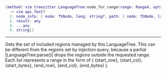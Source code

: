 ```lua
(method) vim.treesitter.LanguageTree:node_for_range(range: Range4, opts?: vim.treesitter.LanguageTree.tree_for_range.Opts, f: fun(...any):...unknown, arg1?: any, ...any)
  -> vim.api.Test?
  2. node_info: { node: TSNode, lang: string?, path: { node: TSNode, lang: string } }?
  3. result: any
  4. ...any
  5. string[]
```

---

Gets the set of included regions managed by this LanguageTree. This can be different from the
regions set by injection query, because a partial |LanguageTree:parse()| drops the regions
outside the requested range.
Each list represents a range in the form of
{ {start_row}, {start_col}, {start_bytes}, {end_row}, {end_col}, {end_bytes} }.

